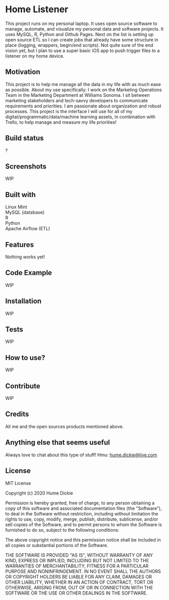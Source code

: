 # Home Listener
This project runs on my personal laptop. It uses open source software to manage, automate, and visualize my personal data and software projects. It uses MySQL, R, Python and Github Pages. Next on the list is setting up open source ETL so I can create jobs that already have some structure in place (logging, wrappers, begin/end scripts). Not quite sure of the end vision yet, but I plan to use a super basic iOS app to push trigger files to a listener on my home device.

## Motivation
This project is to help me manage all the data in my life with as much ease as possible. About my use specifically: I work on the Marketing Operations Team in the Marketing Department at Williams Sonoma. I sit between marketing stakeholders and tech-savvy developers to communicate requirements and priorities. I am passionate about organization and robust processes. This project is the interface I will use for all of my digital/programmatic/data/machine learning assets, in combination with Trello, to help manage and measure my life priorities!

## Build status
?

## Screenshots
WIP

## Built with
Linux Mint  
MySQL (database)  
R  
Python  
Apache Airflow (ETL)  

## Features
Nothing works yet!

## Code Example
WIP

## Installation
WIP

## Tests
WIP

## How to use?
WIP

## Contribute
WIP

## Credits
All me and the open sources products mentioned above.

## Anything else that seems useful
Always love to chat about this type of stuff! Hmu: hume.dickie@live.com

## License
MIT License

Copyright (c) 2020 Hume Dickie

Permission is hereby granted, free of charge, to any person obtaining a copy
of this software and associated documentation files (the "Software"), to deal
in the Software without restriction, including without limitation the rights
to use, copy, modify, merge, publish, distribute, sublicense, and/or sell
copies of the Software, and to permit persons to whom the Software is
furnished to do so, subject to the following conditions:

The above copyright notice and this permission notice shall be included in all
copies or substantial portions of the Software.

THE SOFTWARE IS PROVIDED "AS IS", WITHOUT WARRANTY OF ANY KIND, EXPRESS OR
IMPLIED, INCLUDING BUT NOT LIMITED TO THE WARRANTIES OF MERCHANTABILITY,
FITNESS FOR A PARTICULAR PURPOSE AND NONINFRINGEMENT. IN NO EVENT SHALL THE
AUTHORS OR COPYRIGHT HOLDERS BE LIABLE FOR ANY CLAIM, DAMAGES OR OTHER
LIABILITY, WHETHER IN AN ACTION OF CONTRACT, TORT OR OTHERWISE, ARISING FROM,
OUT OF OR IN CONNECTION WITH THE SOFTWARE OR THE USE OR OTHER DEALINGS IN THE
SOFTWARE.
